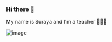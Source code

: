 ### Hi there 👋

My name is Suraya and I'm a teacher 👩🏻‍🏫

![image](https://user-images.githubusercontent.com/108646990/183239827-6ed15477-3ce0-46af-9ffe-6d5030ee6472.png)



<!--
**shh-algo-my/shh-algo-my** is a ✨ _special_ ✨ repository because its `README.md` (this file) appears on your GitHub profile.

Here are some ideas to get you started:

- 🔭 I’m currently working on ...
- 🌱 I’m currently learning ...
- 👯 I’m looking to collaborate on ...
- 🤔 I’m looking for help with ...
- 💬 Ask me about ...
- 📫 How to reach me: ...
- 😄 Pronouns: ...
- ⚡ Fun fact: ...
-->
